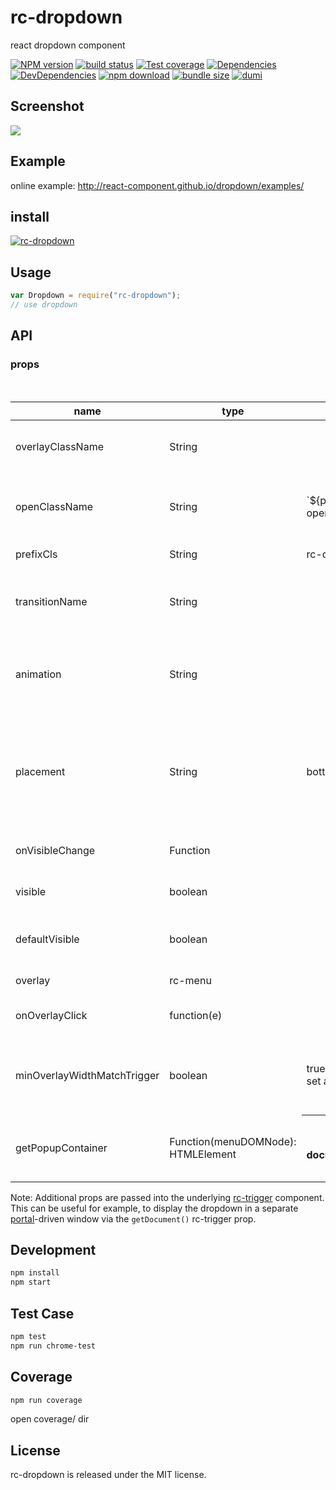 # rc-dropdown

react dropdown component

[![NPM version][npm-image]][npm-url] [![build status][travis-image]][travis-url] [![Test coverage][coveralls-image]][coveralls-url] [![Dependencies][david-image]][david-url] [![DevDependencies][david-dev-image]][david-dev-url] [![npm download][download-image]][download-url] [![bundle size][bundlephobia-image]][bundlephobia-url] [![dumi][dumi-image]][dumi-url]

[npm-image]: http://img.shields.io/npm/v/rc-dropdown.svg?style=flat-square
[npm-url]: http://npmjs.org/package/rc-dropdown
[travis-image]: https://img.shields.io/travis/react-component/dropdown.svg?style=flat-square
[travis-url]: https://travis-ci.org/react-component/dropdown
[coveralls-image]: https://img.shields.io/coveralls/react-component/dropdown.svg?style=flat-square
[coveralls-url]: https://coveralls.io/r/react-component/dropdown?branch=master
[david-url]: https://david-dm.org/react-component/dropdown
[david-image]: https://david-dm.org/react-component/dropdown/status.svg?style=flat-square
[david-dev-url]: https://david-dm.org/react-component/dropdown?type=dev
[david-dev-image]: https://david-dm.org/react-component/dropdown/dev-status.svg?style=flat-square
[download-image]: https://img.shields.io/npm/dm/rc-dropdown.svg?style=flat-square
[download-url]: https://npmjs.org/package/rc-dropdown
[bundlephobia-url]: https://bundlephobia.com/result?p=rc-dropdown
[bundlephobia-image]: https://badgen.net/bundlephobia/minzip/rc-dropdown
[dumi-image]: https://img.shields.io/badge/docs%20by-dumi-blue?style=flat-square
[dumi-url]: https://github.com/umijs/dumi

## Screenshot

![](https://t.alipayobjects.com/images/rmsweb/T1bWpgXgBaXXXXXXXX.png)

## Example

online example: http://react-component.github.io/dropdown/examples/

## install

[![rc-dropdown](https://nodei.co/npm/rc-dropdown.png)](https://npmjs.org/package/rc-dropdown)

## Usage

```js
var Dropdown = require("rc-dropdown");
// use dropdown
```

## API

### props

<table class="table table-bordered table-striped">
    <thead>
    <tr>
        <th style="width: 100px;">name</th>
        <th style="width: 50px;">type</th>
        <th style="width: 50px;">default</th>
        <th>description</th>
    </tr>
    </thead>
    <tbody>
        <tr>
          <td>overlayClassName</td>
          <td>String</td>
          <td></td>
          <td>additional css class of root dom node</td>
        </tr>
        <tr>
          <td>openClassName</td>
          <td>String</td>
          <td>`${prefixCls}-open`</td>
          <td>className of trigger when dropdown is opened</td>
        </tr>
        <tr>
          <td>prefixCls</td>
          <td>String</td>
          <td>rc-dropdown</td>
          <td>prefix class name</td>
        </tr>
        <tr>
          <td>transitionName</td>
          <td>String</td>
          <td></td>
          <td>dropdown menu's animation css class name</td>
        </tr>
        <tr>
          <td>animation</td>
          <td>String</td>
          <td></td>
          <td>part of dropdown menu's animation css class name</td>
        </tr>
        <tr>
          <td>placement</td>
          <td>String</td>
          <td>bottomLeft</td>
          <td>Position of menu item. There are: top, topCenter, topRight, bottomLeft, bottom, bottomRight </td>
        </tr>
        <tr>
          <td>onVisibleChange</td>
          <td>Function</td>
          <td></td>
          <td>call when visible is changed</td>
        </tr>
        <tr>
          <td>visible</td>
          <td>boolean</td>
          <td></td>
          <td>whether tooltip is visible</td>
        </tr>
        <tr>
          <td>defaultVisible</td>
          <td>boolean</td>
          <td></td>
          <td>whether tooltip is visible initially</td>
        </tr>
        <tr>
          <td>overlay</td>
          <td>rc-menu</td>
          <td></td>
          <td><a href="https://github.com/react-component/menu">rc-menu</a> element</td>
        </tr>
        <tr>
          <td>onOverlayClick</td>
          <td>function(e)</td>
          <td></td>
          <td>call when overlay is clicked</td>
        </tr>
        <tr>
          <td>minOverlayWidthMatchTrigger</td>
          <td>boolean</td>
          <td>true (false when set alignPoint)</td>
          <td>whether overlay's width must not be less than trigger's </td>
        </tr>
        <tr>
          <td>getPopupContainer</td>
          <td>Function(menuDOMNode): HTMLElement</td>
          <th>() => document.body</th>
          <td>Where to render the DOM node of dropdown</td>
        </tr>
    </tbody>
</table>

Note: Additional props are passed into the underlying [rc-trigger](https://github.com/react-component/trigger) component. This can be useful for example, to display the dropdown in a separate [portal](https://reactjs.org/docs/portals.html)-driven window via the `getDocument()` rc-trigger prop.

## Development

```bash
npm install
npm start
```

## Test Case

```bash
npm test
npm run chrome-test
```

## Coverage

```bash
npm run coverage
```

open coverage/ dir

## License

rc-dropdown is released under the MIT license.
